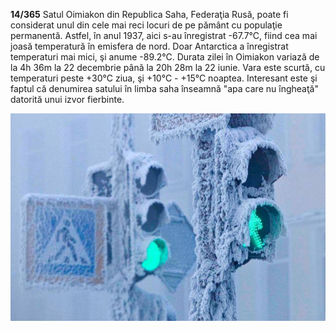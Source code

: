**14/365** Satul Oimiakon din Republica Saha, Federaţia Rusă, poate fi considerat unul din cele mai reci locuri de pe pământ cu populaţie permanentă. Astfel, în anul 1937, aici s-au înregistrat -67.7°C, fiind cea mai joasă temperatură în emisfera de nord. Doar Antarctica a înregistrat temperaturi mai mici, şi anume -89.2°C. Durata zilei în Oimiakon variază de la 4h 36m la 22 decembrie până la 20h 28m la 22 iunie. Vara este scurtă, cu temperaturi peste +30°C ziua, şi +10°C - +15°C noaptea. Interesant este şi faptul că denumirea satului în limba saha înseamnă "apa care nu îngheaţă" datorită unui izvor fierbinte.

![Poză simbol](image-1.jpg)
